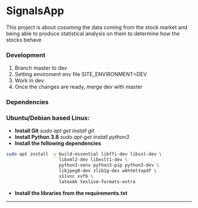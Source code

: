 # SignalsApp
This project is about cosuming the data coming from the stock market and being able to produce statistical analysis on them to determine how the stocks behave


### Development

1. Branch master to dev
2. Setting enviroment
    env file
    SITE_ENVIRONMENT=DEV
3. Work in dev
4. Once the changes are ready, merge dev with master

### Dependencies

### Ubuntu/Debian based Linux:

- **Install Git** *sudo apt get install git*
- **Install Python 3.8** *sudo apt-get install python3*
- **Install the following dependencies**

```bash
sudo apt install -y build-essential libffi-dev libssl-dev \
                    libxml2-dev libxslt1-dev \
                    python3-venv python3-pip python3-dev \
                    libjpeg8-dev zlib1g-dev wkhtmltopdf \
                    x11vnc xvfb \
                    latexmk texlive-formats-extra
```

- **Install the libraries from the requirements.txt**

---